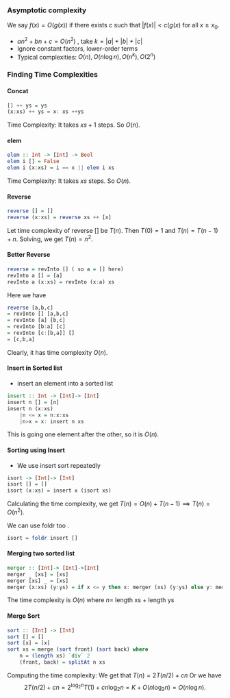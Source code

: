### Asymptotic complexity 

We say $f(x)=O(g(x))$ if there exists $c$ such that $|f(x)|<c(g(x)$ for all $x\ge x_0.$

- $an^2+bn+c=O(n^2)$ , take $k=|a|+|b|+|c|$
- Ignore constant factors, lower-order terms
- Typical complexities: $O(n), O(n \log n), O(n^k ), O(2^n )$

### Finding Time Complexities 

####  Concat
```haskell
[] ++ ys = ys 
(x:xs) ++ ys = x: xs ++ys
```

Time Complexity: It takes $xs+1$ steps. So $O(n)$.

#### elem
```haskell
elem :: Int -> [Int] -> Bool
elem i [] = False 
elem i (x:xs) = i == x || elem i xs
```

Time Complexity: It takes $xs$ steps. So $O(n)$. 

#### Reverse

```haskell
reverse [] = [] 
reverse (x:xs) = reverse xs ++ [x]
```

Let time complexity of reverse [] be $T(n)$. Then $T(0)=1$ and $T(n)=T(n-1)+n$. Solving, we get $T(n)=n^2$. 

#### Better Reverse

```haskell
reverse = revInto [] ( so a = [] here)
revInto a [] = [a]
revInto a (x:xs) = revInto (x:a) xs
```

Here we have 

```haskell
reverse [a,b,c] 
= revInto [] [a,b,c]
= revInto [a] [b,c]
= revInto [b:a] [c]
= revInto [c:[b,a]] []
= [c,b,a]

```

Clearly, it has time complexity $O(n)$.

#### Insert in Sorted list
- insert an element into a sorted list

```haskell
insert :: Int -> [Int]-> [Int]
insert n [] = [n]
insert n (x:xs) 
	|n <= x = n:x:xs
	|n>x = x: insert n xs 
```

This is going one element after the other, so it is  $O(n)$.

#### Sorting using Insert

- We use insert sort repeatedly 

```haskell
isort -> [Int]-> [Int]
isort [] = []
isort (x:xs) = insert x (isort xs)
```

Calculating the time complexity, we get $T(n)=O(n)+T(n-1)\implies T(n)= O(n^2)$.

We can use foldr too .

```haskell
isort = foldr insert []
```

#### Merging two sorted list

``` haskell
merger :: [Int]-> [Int]->[Int]
merger _ [xs] = [xs]
merger [xs] _ = [xs]
merger (x:xs) (y:ys) = if x <= y then x: merger (xs) (y:ys) else y: merger (x:xs) (ys)
```

The time complexity is $O(n)$ where $n=$ length xs + length ys

#### Merge Sort 

```haskell
sort :: [Int] -> [Int] 
sort [] = [] 
sort [x] = [x] 
sort xs = merge (sort front) (sort back) where 
	n = (length xs) `div` 2 
	(front, back) = splitAt n xs
```

Computing the time complexity: We get that $T(n)=2T(n/2)+cn$
Or we have $$2T(n/2)+cn=2^{\log_2n}T(1)+cn\log_2n=K+O(n\log_2n)=O(n\log n). $$

